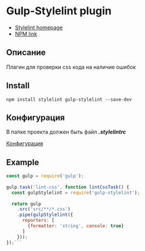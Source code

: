 # Gulp-Stylelint plugin

* [Stylelint homepage](https://stylelint.io)
* [NPM link](https://www.npmjs.com/package/gulp-stylelint)

## Описание

Плагин для проверки css кода на наличие ошибок

## Install

`npm install stylelint gulp-stylelint --save-dev`

## Конфигурация

В папке проекта должен быть файл ***.stylelintrc***

[Конфигурация](https://stylelint.io/user-guide/configuration/)

## Example

```js
const gulp = require('gulp');
 
gulp.task('lint-css', function lintCssTask() {
  const gulpStylelint = require('gulp-stylelint');
 
  return gulp
    .src('src/**/*.css')
    .pipe(gulpStylelint({
      reporters: [
        {formatter: 'string', console: true}
      ]
    }));
});```